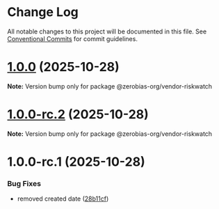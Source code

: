 # Change Log

All notable changes to this project will be documented in this file.
See [Conventional Commits](https://conventionalcommits.org) for commit guidelines.

# [1.0.0](https://github.com/zerobias-org/vendor/compare/@zerobias-org/vendor-riskwatch@1.0.0-rc.2...@zerobias-org/vendor-riskwatch@1.0.0) (2025-10-28)

**Note:** Version bump only for package @zerobias-org/vendor-riskwatch





# [1.0.0-rc.2](https://github.com/zerobias-org/vendor/compare/@zerobias-org/vendor-riskwatch@1.0.0-rc.1...@zerobias-org/vendor-riskwatch@1.0.0-rc.2) (2025-10-28)

**Note:** Version bump only for package @zerobias-org/vendor-riskwatch





# 1.0.0-rc.1 (2025-10-28)


### Bug Fixes

* removed created date ([28b11cf](https://github.com/zerobias-org/vendor/commit/28b11cf2563e9cdadd4b1dc83edd60d2fcd01df0))
